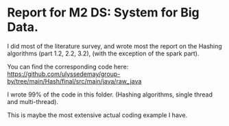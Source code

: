# Report for M2 DS: System for Big Data. 

I did most of the literature survey, and wrote most the report
on the Hashing algorithms (part 1.2, 2.2, 3.2), (with the exception of the spark part).

You can find the corresponding code here:
https://github.com/ulyssedemay/group-by/tree/main/Hash/final/src/main/java/raw_java

I wrote 99% of the code in this folder. (Hashing algorithms, single thread and multi-thread).

This is maybe the most extensive actual coding example I have.

